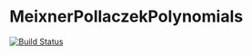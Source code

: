 # MeixnerPollaczekPolynomials

[![Build Status](https://github.com/putianyi889/MeixnerPollaczekPolynomials.jl/actions/workflows/CI.yml/badge.svg?branch=master)](https://github.com/putianyi889/MeixnerPollaczekPolynomials.jl/actions/workflows/CI.yml?query=branch%3Amaster)
